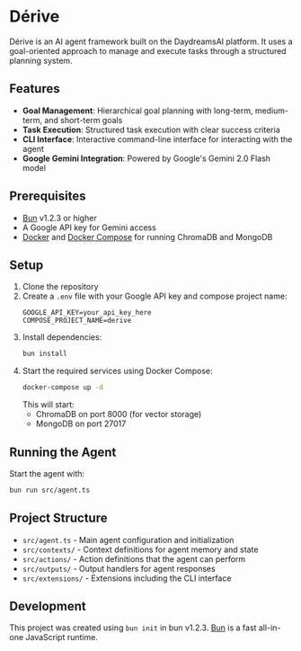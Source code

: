 # Dérive

Dérive is an AI agent framework built on the DaydreamsAI platform. It uses a goal-oriented approach to manage and execute tasks through a structured planning system.

## Features

- **Goal Management**: Hierarchical goal planning with long-term, medium-term, and short-term goals
- **Task Execution**: Structured task execution with clear success criteria
- **CLI Interface**: Interactive command-line interface for interacting with the agent
- **Google Gemini Integration**: Powered by Google's Gemini 2.0 Flash model

## Prerequisites

- [Bun](https://bun.sh) v1.2.3 or higher
- A Google API key for Gemini access
- [Docker](https://www.docker.com/) and [Docker Compose](https://docs.docker.com/compose/) for running ChromaDB and MongoDB

## Setup

1. Clone the repository
2. Create a `.env` file with your Google API key and compose project name:
   ```
   GOOGLE_API_KEY=your_api_key_here
   COMPOSE_PROJECT_NAME=derive
   ```
3. Install dependencies:
   ```bash
   bun install
   ```
4. Start the required services using Docker Compose:
   ```bash
   docker-compose up -d
   ```
   This will start:
   - ChromaDB on port 8000 (for vector storage)
   - MongoDB on port 27017

## Running the Agent

Start the agent with:

```bash
bun run src/agent.ts
```

## Project Structure

- `src/agent.ts` - Main agent configuration and initialization
- `src/contexts/` - Context definitions for agent memory and state
- `src/actions/` - Action definitions that the agent can perform
- `src/outputs/` - Output handlers for agent responses
- `src/extensions/` - Extensions including the CLI interface

## Development

This project was created using `bun init` in bun v1.2.3. [Bun](https://bun.sh) is a fast all-in-one JavaScript runtime.

